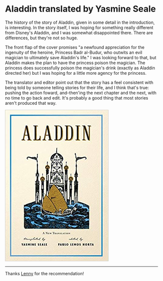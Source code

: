 # Aladdin translated by Yasmine Seale

The history of the story of Aladdin, given in some detail in the
introduction, is interesting. In the story itself, I was hoping for
something really different from Disney's Aladdin, and I was somewhat
disappointed there. There are differences, but they're not so huge.

The front flap of the cover promises "a newfound appreciation for the
ingenuity of the heroine, Princess Badr al-Budur, who outwits an evil
magician to ultimately save Aladdin's life." I was looking forward to
that, but Aladdin makes the plan to have the princess poison the
magician. The princess does successfully poison the magician's drink
(exactly as Aladdin directed her) but I was hoping for a little more
agency for the princess.

The translator and editor point out that the story has a feel
consistent with being told by someone telling stories for their life,
and I think that's true: pushing the action foward, and-then'ing the
next chapter and the next, with no time to go back and edit. It's
probably a good thing that most stories aren't produced that way.

![Aladdin cover](aladdin.jpg)


---

Thanks [Lenny](https://twitter.com/rememberlenny) for the
recommendation!
